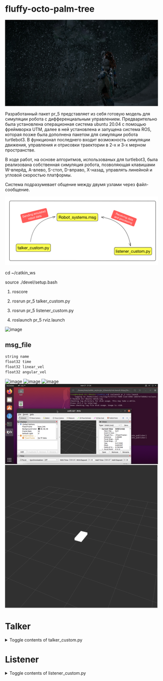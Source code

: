 # fluffy-octo-palm-tree

![image](screenshots/wall_1.jpg)

  Разработанный пакет pr_5 представляет из себя готовую модель для симуляции робота с дифференциальным управлением. Предварительно была установлена операционная система ubuntu 20.04 с помощью фреймворка UTM, далее в ней установлена и запущена система ROS, которая позже была дополнена пакетом для симуляции робота turtlebot3. В функционал последнего входит возможность симуляции движения, управления и отрисовки траектории в 2-х и 3-х мерном пространстве. 

  В ходе работ, на основе алгоритмов, использованых для turtlebot3, была реализована собственная симуляция робота, позволяющая клавишами W-вперёд, A-влево, S-стоп, D-вправо, X-назад, управлять линейной и угловой скоростью платформы.
  
  Система подразумевает общение между двумя узлами через файл-сообщение. 
  
![image](screenshots/Chat_model.jpeg)

cd ~/catkin_ws

source ./devel/setup.bash


1. roscore

2. rosrun pr_5 talker_custom.py

3. rosrun pr_5 listener_custom.py

4. roslaunch pr_5 rviz.launch

![image](screenshots/Prerequirements.png)
## msg_file
```python
string name
float32 time
float32 linear_vel
float32 angular_vel
```
![image](screenshots/Roscore.png)
![image](screenshots/Publisher_listener.png)
![image](screenshots/Movement.png)
![image](screenshots/rViz.png)
![image](screenshots/rViz_brick.png)
# Talker

<details>
  <summary>Toggle contents of talker_custom.py </summary>
  
  ```python
  #!/usr/bin/env python3

  import rospy
  from pr_5.msg import Robot_systems
  import sys, select, os
  if os.name == 'nt':
    import msvcrt, time
  else:
    import tty, termios

  def getKey():
      if os.name == 'nt':
          timeout = 0.1
          startTime = time.time()
          while(1):
              if msvcrt.kbhit():
                  if sys.version_info[0] >= 3:
                      return msvcrt.getch().decode()
                  else:
                      return msvcrt.getch()
              elif time.time() - startTime > timeout:
                  return ''

      tty.setraw(sys.stdin.fileno())
      rlist, _, _ = select.select([sys.stdin], [], [], 0.1)
      if rlist:
          key = sys.stdin.read(1)
      else:
          key = ''

      termios.tcsetattr(sys.stdin, termios.TCSADRAIN, settings)
      return key

  def talker():

      target_linear_vel   = 0.0
      target_angular_vel  = 0.0
      control_linear_vel  = 0.0
      control_angular_vel = 0.0

      pub = rospy.Publisher('custom_chatter', Robot_systems)
      rospy.init_node('custom_talker', anonymous=True)
      r = rospy.Rate(10) #10 hz

      while not rospy.is_shutdown():
          key = getKey()
          if key == 'w' :
              control_linear_vel  += 0.1
          elif key == 'x' :
              control_linear_vel  -= 0.1
          elif key == 'a' :
              control_angular_vel  -= 0.1
          elif key == 'd' :
              control_angular_vel  += 0.1
          elif key == ' ' or key == 's' :
              control_linear_vel  = 0.0
              control_angular_vel = 0.0
          else:
              if (key == '\x03'):
                  break

          msg = Robot_systems()
          msg.linear_vel = control_linear_vel
          msg.angular_vel = control_angular_vel
          msg.time = rospy.get_time()

          rospy.loginfo(msg)
          pub.publish(msg)
          r.sleep()

  if __name__ == '__main__':
      if os.name != 'nt':
          settings = termios.tcgetattr(sys.stdin)
      try:
          talker()
      except rospy.ROSInterruptException: pass
  ```
</details>

  
# Listener

<details>
  <summary>Toggle contents of listener_custom.py </summary>
  
  ```python
  #!/usr/bin/env python

  import rospy
  import math
  from pr_5.msg import Robot_systems

  encr = 0
  encl = 0
  w_lg = 0
  w_rg = 0
  teta_g = 0
  x_g = 0
  y_g = 0
  t_g = 0

  def wspeed(w_l, w_r):
      global t_g
      N = 4096
      t = float(rospy.get_time())
      dt = t - t_g
      #вычисление показаний энкодера
      dencl = int(w_l * dt * N / (2 * 3.1415))
      dencr = int(w_r * dt * N / (2 * 3.1415))
      #вычисление угловой скорости колеса
      wl = dencl * 2 * 3.1415 / dt / N
      wr = dencr * 2 * 3.1415 / dt / N
      t_g = t
      return dt, wl,wr,  dencl, dencr
  def funny(V, W):
      global t_g
      global teta_g
      global x_g
      global y_g
      global t_g
      global encr
      global encl
      global w_rg
      global w_lg
      L = 0.287
      r = 0.033
      #угловые скорости колёс по полученным данным
      wl = (V - 0.5 * L * W) / r
      wr = (V + 0.5 * L * W) / r
      #угловые скорости колёс после сау
      dt, wl,wr, dencl, dencr = wspeed(wl, wr)
      encl += dencl
      encr += dencr
      #посчитанные угловая и линейная скорости
      V = 0.5 * r * (wl + wr)
      W = r * (wr - wl) / L
      teta = W * dt
      x = V * math.cos(teta) * dt
      y = V * math.sin(teta) * dt
      x_g += x
      y_g += y
      teta_g += teta
      return t_g

  def callback(data):
      funny(data.linear_vel, data.angular_vel)
      rospy.loginfo("Encoder_left %0.2f", encl)
      rospy.loginfo("Encoder_right %0.2f", encr)
      rospy.loginfo("Y: %0.2f", y_g)
      rospy.loginfo("X: %0.2f", x_g)

  def listener():
      rospy.init_node('custom_listener', anonymous=True)
      rospy.Subscriber("custom_chatter", Robot_systems, callback)
      t_g = float(rospy.get_time())
      # spin() simply keeps python from exiting until this node is stopped
      rospy.spin()

  if __name__ == '__main__':
      listener()
  ```
</details>




